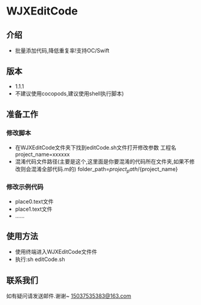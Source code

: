 # WJXEditCode
    
## 介绍
* 批量添加代码,降低重复率!支持OC/Swift

## 版本
* 1.1.1
* 不建议使用cocopods,建议使用shell执行脚本)

    

## 准备工作
### 修改脚本
*  在WJXEditCode文件夹下找到editCode.sh文件打开修改参数
    工程名
    project_name=xxxxxx
*  混淆代码文件路径(主要是这个,这里面是你要混淆的代码所在文件夹,如果不修改则会混淆全部代码.m的)
    folder_path=${project_path}/${project_name}

###  修改示例代码
* place0.text文件
* place1.text文件
* ......
    
## 使用方法
* 使用终端进入WJXEditCode文件件
* 执行:sh editCode.sh
   
## 联系我们
如有疑问请发送邮件.谢谢~
15037535383@163.com


